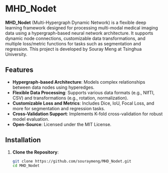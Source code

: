 # MHD_Nodet

**MHD_Nodet** (Multi-Hypergraph Dynamic Network) is a flexible deep learning framework designed for processing multi-modal medical imaging data using a hypergraph-based neural network architecture. It supports dynamic node connections, customizable data transformations, and multiple loss/metric functions for tasks such as segmentation and regression. This project is developed by Souray Meng at Tsinghua University.

## Features

- **Hypergraph-based Architecture**: Models complex relationships between data nodes using hyperedges.
- **Flexible Data Processing**: Supports various data formats (e.g., NIfTI, CSV) and transformations (e.g., rotation, normalization).
- **Customizable Loss and Metrics**: Includes Dice, IoU, Focal Loss, and more for segmentation and regression tasks.
- **Cross-Validation Support**: Implements K-fold cross-validation for robust model evaluation.
- **Open-Source**: Licensed under the MIT License.

## Installation

1. **Clone the Repository**:
   ```bash
   git clone https://github.com/souraymeng/MHD_Nodet.git
   cd MHD_Nodet
